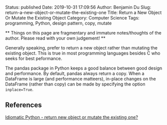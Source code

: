 Status: published
Date: 2019-10-31 17:09:56
Author: Benjamin Du
Slug: return-a-new-object-or-mutate-the-existing-one
Title: Return a New Object Or Mutate the Existing Object
Category: Computer Science
Tags: programming, Python, design pattern, copy, mutate

**
Things on this page are fragmentary and immature notes/thoughts of the author.
Please read with your own judgement!
**

Generally speaking,
prefer to return a new object rather than mutating the existing object.
This is true in most programming languages besides C who seeks for best peformance.


The pandas package in Python keeps a good balance between good design and performance.
By default, 
pandas always return a copy.
When a DataFrame is large (and performance matteers),
in-place changes on the DataFrame (rather than copy) can be made by specifying the option `inplace=True`.


## References

[Idiomatic Python - return new object or mutate the existing one?](https://www.reddit.com/r/learnpython/comments/2931ph/idiomatic_python_return_new_object_or_mutate_the/)
